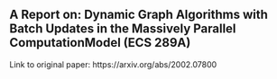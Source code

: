 <h2>A Report on: Dynamic Graph Algorithms with Batch Updates in the Massively Parallel ComputationModel (ECS 289A)</h2>
Link to original paper: https://arxiv.org/abs/2002.07800
